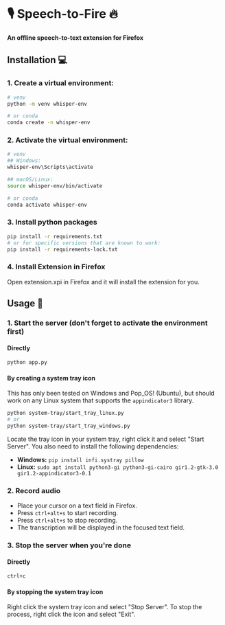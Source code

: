 # 🎙️ Speech-to-Fire 🔥

**An offline speech-to-text extension for Firefox**

## Installation 💻

### 1. Create a virtual environment:

```bash
# venv
python -m venv whisper-env

# or conda
conda create -n whisper-env
```

### 2. Activate the virtual environment:

```bash
# venv
## Windows:
whisper-env\Scripts\activate

## macOS/Linux:
source whisper-env/bin/activate

# or conda
conda activate whisper-env
```

### 3. Install python packages

```bash
pip install -r requirements.txt
# or for specific versions that are known to work:
pip install -r requirements-lock.txt
```

### 4. Install Extension in Firefox

Open extension.xpi in Firefox and it will install the extension for you.

## Usage 📝

### 1. Start the server (don't forget to activate the environment first)

#### Directly

```bash
python app.py
```

#### By creating a system tray icon

This has only been tested on Windows and Pop_OS! (Ubuntu), but should work on any Linux system that supports the `appindicator3` library.

```bash
python system-tray/start_tray_linux.py
# or
python system-tray/start_tray_windows.py
```

Locate the tray icon in your system tray, right click it and select "Start Server". You also need to install the following dependencies:

- **Windows:** `pip install infi.systray pillow`
- **Linux:** `sudo apt install python3-gi python3-gi-cairo gir1.2-gtk-3.0 gir1.2-appindicator3-0.1`

### 2. Record audio

- Place your cursor on a text field in Firefox.
- Press `ctrl+alt+s` to start recording.
- Press `ctrl+alt+s` to stop recording.
- The transcription will be displayed in the focused text field.

### 3. Stop the server when you're done

#### Directly

```bash
ctrl+c
```

#### By stopping the system tray icon

Right click the system tray icon and select "Stop Server". To stop the process, right click the icon and select "Exit".
